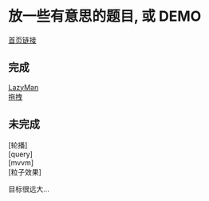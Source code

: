# 放一些有意思的题目, 或 DEMO

[首页链接](https://xiaoyueguang.github.io/DEMO/)

## 完成
[LazyMan](https://xiaoyueguang.github.io/DEMO/lazyman)  
[拖拽](https://xiaoyueguang.github.io/DEMO/drag)

## 未完成
[轮播]  
[query]  
[mvvm]  
[粒子效果]


目标很远大...